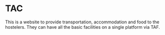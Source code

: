 # TAC
This is a website to provide transportation, accommodation and food to the hostelers. They can have  all the basic facilities on a single platform via TAF.
